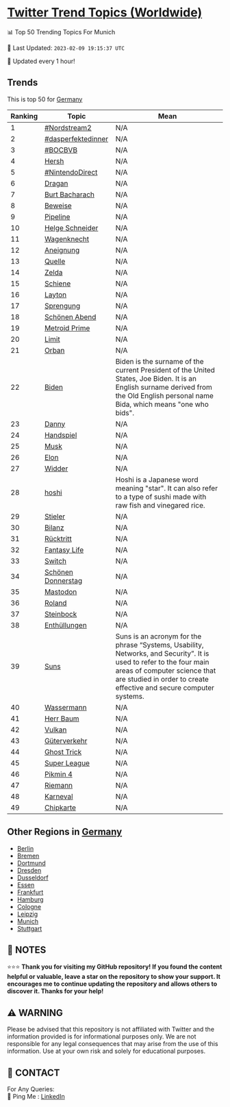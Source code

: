 [Twitter Trend Topics (Worldwide)](https://github.com/ErcinDedeoglu/Twitter-Trend-Topics)
==========


📊 Top 50 Trending Topics For Munich

📆 Last Updated: `2023-02-09 19:15:37 UTC`

🔧 Updated every 1 hour!


## Trends

This is top 50 for [Germany](</Germany>)

| Ranking | Topic | Mean |
| ------- | ------------ | ------------ |
| 1 | [#Nordstream2](http://twitter.com/search?q=%23Nordstream2) | N/A |
| 2 | [#dasperfektedinner](http://twitter.com/search?q=%23dasperfektedinner) | N/A |
| 3 | [#BOCBVB](http://twitter.com/search?q=%23BOCBVB) | N/A |
| 4 | [Hersh](http://twitter.com/search?q=Hersh) | N/A |
| 5 | [#NintendoDirect](http://twitter.com/search?q=%23NintendoDirect) | N/A |
| 6 | [Dragan](http://twitter.com/search?q=Dragan) | N/A |
| 7 | [Burt Bacharach](http://twitter.com/search?q=Burt+Bacharach) | N/A |
| 8 | [Beweise](http://twitter.com/search?q=Beweise) | N/A |
| 9 | [Pipeline](http://twitter.com/search?q=Pipeline) | N/A |
| 10 | [Helge Schneider](http://twitter.com/search?q=Helge+Schneider) | N/A |
| 11 | [Wagenknecht](http://twitter.com/search?q=Wagenknecht) | N/A |
| 12 | [Aneignung](http://twitter.com/search?q=Aneignung) | N/A |
| 13 | [Quelle](http://twitter.com/search?q=Quelle) | N/A |
| 14 | [Zelda](http://twitter.com/search?q=Zelda) | N/A |
| 15 | [Schiene](http://twitter.com/search?q=Schiene) | N/A |
| 16 | [Layton](http://twitter.com/search?q=Layton) | N/A |
| 17 | [Sprengung](http://twitter.com/search?q=Sprengung) | N/A |
| 18 | [Schönen Abend](http://twitter.com/search?q=Sch%c3%b6nen+Abend) | N/A |
| 19 | [Metroid Prime](http://twitter.com/search?q=Metroid+Prime) | N/A |
| 20 | [Limit](http://twitter.com/search?q=Limit) | N/A |
| 21 | [Orban](http://twitter.com/search?q=Orban) | N/A |
| 22 | [Biden](http://twitter.com/search?q=Biden) | Biden is the surname of the current President of the United States, Joe Biden. It is an English surname derived from the Old English personal name Bida, which means "one who bids". |
| 23 | [Danny](http://twitter.com/search?q=Danny) | N/A |
| 24 | [Handspiel](http://twitter.com/search?q=Handspiel) | N/A |
| 25 | [Musk](http://twitter.com/search?q=Musk) | N/A |
| 26 | [Elon](http://twitter.com/search?q=Elon) | N/A |
| 27 | [Widder](http://twitter.com/search?q=Widder) | N/A |
| 28 | [hoshi](http://twitter.com/search?q=hoshi) | Hoshi is a Japanese word meaning "star". It can also refer to a type of sushi made with raw fish and vinegared rice. |
| 29 | [Stieler](http://twitter.com/search?q=Stieler) | N/A |
| 30 | [Bilanz](http://twitter.com/search?q=Bilanz) | N/A |
| 31 | [Rücktritt](http://twitter.com/search?q=R%c3%bccktritt) | N/A |
| 32 | [Fantasy Life](http://twitter.com/search?q=Fantasy+Life) | N/A |
| 33 | [Switch](http://twitter.com/search?q=Switch) | N/A |
| 34 | [Schönen Donnerstag](http://twitter.com/search?q=Sch%c3%b6nen+Donnerstag) | N/A |
| 35 | [Mastodon](http://twitter.com/search?q=Mastodon) | N/A |
| 36 | [Roland](http://twitter.com/search?q=Roland) | N/A |
| 37 | [Steinbock](http://twitter.com/search?q=Steinbock) | N/A |
| 38 | [Enthüllungen](http://twitter.com/search?q=Enth%c3%bcllungen) | N/A |
| 39 | [Suns](http://twitter.com/search?q=Suns) | Suns is an acronym for the phrase “Systems, Usability, Networks, and Security”. It is used to refer to the four main areas of computer science that are studied in order to create effective and secure computer systems. |
| 40 | [Wassermann](http://twitter.com/search?q=Wassermann) | N/A |
| 41 | [Herr Baum](http://twitter.com/search?q=Herr+Baum) | N/A |
| 42 | [Vulkan](http://twitter.com/search?q=Vulkan) | N/A |
| 43 | [Güterverkehr](http://twitter.com/search?q=G%c3%bcterverkehr) | N/A |
| 44 | [Ghost Trick](http://twitter.com/search?q=Ghost+Trick) | N/A |
| 45 | [Super League](http://twitter.com/search?q=Super+League) | N/A |
| 46 | [Pikmin 4](http://twitter.com/search?q=Pikmin+4) | N/A |
| 47 | [Riemann](http://twitter.com/search?q=Riemann) | N/A |
| 48 | [Karneval](http://twitter.com/search?q=Karneval) | N/A |
| 49 | [Chipkarte](http://twitter.com/search?q=Chipkarte) | N/A |



## Other Regions in [Germany](</Germany>)

* [Berlin](</Germany/Berlin.md>)
* [Bremen](</Germany/Bremen.md>)
* [Dortmund](</Germany/Dortmund.md>)
* [Dresden](</Germany/Dresden.md>)
* [Dusseldorf](</Germany/Dusseldorf.md>)
* [Essen](</Germany/Essen.md>)
* [Frankfurt](</Germany/Frankfurt.md>)
* [Hamburg](</Germany/Hamburg.md>)
* [Cologne](</Germany/Cologne.md>)
* [Leipzig](</Germany/Leipzig.md>)
* [Munich](</Germany/Munich.md>)
* [Stuttgart](</Germany/Stuttgart.md>)



## 📝 NOTES

⭐⭐⭐ **Thank you for visiting my GitHub repository! If you found the content helpful or valuable, leave a star on the repository to show your support. It encourages me to continue updating the repository and allows others to discover it. Thanks for your help!**


## ⚠️ WARNING

Please be advised that this repository is not affiliated with Twitter and the information provided is for informational purposes only. We are not responsible for any legal consequences that may arise from the use of this information. Use at your own risk and solely for educational purposes.


## 📨 CONTACT

 For Any Queries:  
            🏓 Ping Me : [LinkedIn](https://www.linkedin.com/in/ercindedeoglu/)
